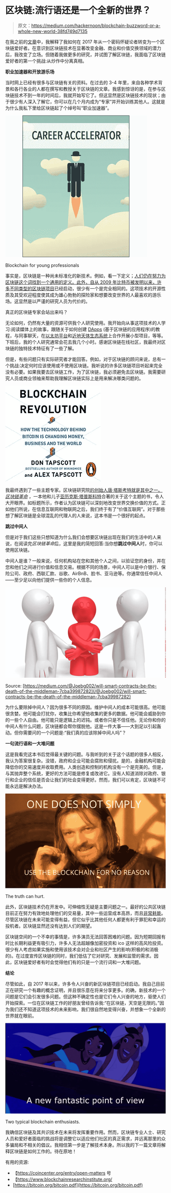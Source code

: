 # 区块链:流行语还是一个全新的世界？

> 原文：<https://medium.com/hackernoon/blockchain-buzzword-or-a-whole-new-world-38fd749d7135>

在我之前的[文章](https://hackernoon.com/blockchain-cryptocurrencies-and-me-how-it-all-started-91c7964a41e6)中，我解释了我如何在 2017 年从一个密码怀疑论者转变为一个区块链爱好者。在意识到区块链技术在显著改变金融、商业和价值交换领域的潜力后，我改变了立场。但随着我做更多的研究，并试图了解区块链，我面临了区块链爱好者的第一个挑战:从炒作中分离真相。

**职业加速器和开放游乐场**

当时网上已经有很多与区块链有关的资料。在过去的 3-4 年里，来自各种学术背景和各行各业的人都在撰写和教授关于区块链的文章。我感到惊讶的是，在参与区块链技术不到一年的时间后，我就开始写它了。但这显然是区块链技术的现状；由于很少有人深入了解它，你可以在几个月内成为“专家”并开始训练其他人。这就是为什么我私下里给区块链起了个绰号叫“职业加速器”。

![](img/dd09900e61930153348653fda649dbb1.png)

Blockchain for young professionals

事实是，区块链是一种尚未标准化的新技术。例如，看一下定义；[人们仍在努力为区块链这个词找到一个通用的定义。此外，自从 2009 年比特币被发明以来，许多不同类型的](https://www.theverge.com/2018/3/7/17091766/blockchain-bitcoin-ethereum-cryptocurrency-meaning)[区块链项目](https://en.bitcoinwiki.org/wiki/Blockchain_Projects_List)已经启动，很少有一个是完全相同的。这项技术的开源性质及其受欢迎程度使其成为雄心勃勃的探险家和想要改变世界的人最喜欢的游乐场。这显然是以严谨的研究人员为代价的。

真正的区块链专家会站出来吗？

无论如何，仍然有大量的资源可供我个人研究使用。我开始向从事这项技术的人学习:阅读媒体上的故事，跟随关于如何创建 [DApps](https://www.coindesk.com/information/what-is-a-decentralized-application-dapp/) (基于区块链的应用程序)的教程，与同事聊天，在[以太坊平台](https://www.ethereum.org/)和[近地天体生态系统](https://neo.org/)上合作开展小型项目，等等。下班后，我的个人研究通常会花去我几个小时。感谢区块链在线社区，我最终对区块链的独特技术特征有了一些了解。

但是，有些问题只有实际研究者才能回答。例如，对于区块链的顾问来说，总有一个挑战:决定何时应该使用或不使用区块链。我听说的许多区块链项目听起来完全没有必要。如果我要去区块链工作，为了区块链，我必须避免去区块链。我需要研究人员或商业领袖来帮助我理解区块链实际上是用来解决哪类问题的。

![](img/24ec1ab625fc15c3822eccd6de10b79e.png)

我最终遇到了一些主题专家。区块链研究院[的创始人唐·塔斯考特就是其中之一。](https://www.blockchainresearchinstitute.org/) [*区块链革命*](http://blockchain-revolution.com/) ，一本他和儿子[亚历克斯·塔普斯科特](http://www.alextapscott.com/)合著的关于这个主题的书，令人大开眼界。如标题所示，作者认为区块链可以深刻地改变世界交换价值的方式。正如他们所说，在信息互联网和物联网之后，我们终于有了“价值互联网”。对于那些想了解区块链是全球混乱的代理人的人来说，这本书是一个很好的起点。

**跳过中间人**

但是对于我们这些只想知道为什么我们会想要区块链出现在我们的生活中的人来说，在阅读完*区块链革命*后，这里是我的简短回答:当你想**跳过中间人**时，你可以使用区块链。

中间人是谁？一般来说，任何机构站在您和其他个人之间，以验证您的身份，并在您和他们之间进行价值和信息交易。根据不同的场景，中间人可以是中介银行、保险公司、政府、西联汇款、谷歌、AirBnB、脸书、亚马逊等。你通常信任中间人——至少足以向他们提供一些你的个人信息。

![](img/a7287704a16e0d9ffbc576abbbb92d78.png)

Source: [https://medium.com/@Joebg002/will-smart-contracts-be-the-death-of-the-middleman-7cba39987282](/@Joebg002/will-smart-contracts-be-the-death-of-the-middleman-7cba39987282)

为什么要除掉中间人？因为很多不同的原因。维护中间人的成本可能很高。他可能很贪婪。他可能会打扰你，收集比你希望他收集的更多的数据。他可能会威胁到你的一些个人自由。他可能只是逻辑上的迟钝。或者你只是不信任他。无论你和你的中间人有什么问题，区块链都会帮你摆脱他。这是一件大事——大到足以引起轰动。但你需要问的一个问题是:“我们真的应该除掉中间人吗”？

**一句流行语和一大堆问题**

这是我看完这本书后觉得最关键的问题。与我听到的关于这个话题的很多人相反，我认为答案很复杂。没错，政府和企业可能会腐败和侵扰。是的，金融机构可能会降低你的交易速度并收取费用。人类创造和控制的机构没有一个是完美的。但是，与其抛弃整个系统，更好的方法可能是修复或改进它。没有人知道消除对政府、银行和企业的信任是否会让我们的社会变得更好。然而，我们可以肯定，区块链不可能永远是解决办法。

![](img/88b34ad1133cda1416b71e1c68bc6c03.png)

The truth can hurt.

此外，区块链技术仍在开发中。可伸缩性无疑是主要问题之一。最好的公共区块链目前正在努力有效地处理他们的交易量，其中一些运营成本高昂，而且[非常耗能](https://arstechnica.com/tech-policy/2018/05/new-study-quantifies-bitcoins-ludicrous-energy-consumption/)。尽管区块链在未来可能变得有益，但它似乎比其他任何人都更有利于罪犯和幸运的投机者。区块链显然还没有达到人们的期望。

区块链空间的一个不幸的事情是，许多演员无法回答困难的问题。因为短期回报有时比长期利益更有吸引力，许多人无法超越像加密投资和 ico 这样的高风险投资。很少有人考虑如果实施和使用该技术会对企业和社区产生的影响(积极的和消极的)。在过度宣传区块链的同时，我们低估了它对研究、发展和监管的需求。因此，区块链爱好者有时会觉得他们有的只是一个流行词和一大堆问题。

**结论**

尽管如此，自 2017 年以来，许多令人兴奋的新区块链项目已经启动。我自己目前正在研究一个有趣的概念证明，并且很乐意在将来分享更多。的确，新技术的一个问题是它们会引发很多问题。但这种不确定性也是它们令人兴奋的地方，驱使人们开始探索。一位在区块链工作的好朋友曾经告诉我:“在区块链，天空是无限的。”因为我们还不知道这项技术的未来影响，我们很自然地变得兴奋，并想象一个全新的世界就在眼前。

![](img/3326f1c3c7c72f0df4f74062b74d6185.png)

Two typical blockchain enthusiasts.

我确信区块链及其共识技术在未来将发挥重要作用。然而，区块链专业人士、研究人员和爱好者面临的挑战将是调整它以适应他们社区的真正需求，并远离那里的众多骗局和不相关的倡议。我相信第一步是了解技术本身。所以我的下一篇文章将解释区块链是如何工作的。待在原地！

有用的资源:

*   【https://coincenter.org/entry/open-matters 号
*   【https://www.blockchainresearchinstitute.org/ 
*   [https://bitcoin.org/bitcoin.pdf](https://bitcoin.org/bitcoin.pdf)